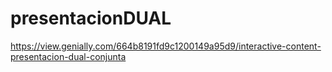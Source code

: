 # presentacionDUAL
https://view.genially.com/664b8191fd9c1200149a95d9/interactive-content-presentacion-dual-conjunta
